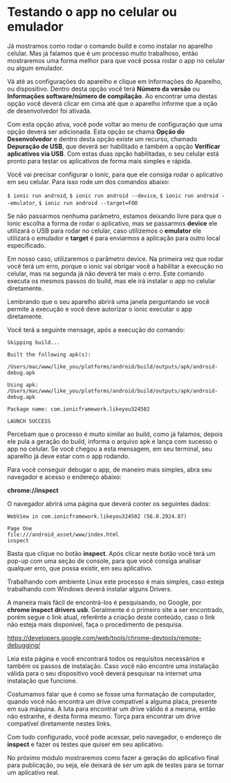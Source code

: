 # Testando o app no celular ou emulador

Já mostramos como rodar o comando build e como instalar no aparelho celular. Mas já falamos que é um processo muito trabalhoso, então mostraremos uma forma melhor para que você possa rodar o app no celular ou algum emulador.

Vá até as configurações do aparelho e clique em Informações do Aparelho, ou dispositivo. Dentro desta opção você terá **Número da versão** ou **Informações software/número de compilação**. Ao encontrar uma destas opção você deverá clicar em cima até que o aparelho informe que a oção de desenvolvedor foi ativada.

Com esta opção ativa, você pode voltar ao menu de configuração que uma opção deverá ser adicionada. Esta opção se chama **Opção do Desenvolvedor** e dentro desta opção existe um recurso, chamado **Depuração de USB**, que deverá ser habilitado e também a opção **Verificar aplicativos via USB**. Com estas duas opção habilitadas, o seu celular está pronto para testar os aplicativos de forma mais simples e rápida.

Você vai precisar configurar o Ionic, para que ele consiga rodar o aplicativo em seu celular. Para isso rode um dos comandos abaixo:

`$ ionic run android`, `$ ionic run android --device`, `$ ionic run android --emulator`, `$ ionic run android --target=FOO`

Se não passarmos nenhuma parâmetro, estamos deixando livre para que o Ionic escolha a forma de rodar o aplicativo, mas se passarmos **device** ele utilizará o USB para rodar no celular, caso utilizemos o **emulator** ele utilizará o emulador e **target** é para enviarmos a aplicação para outro local especificado.

Em nosso caso, utilizaremos o parâmetro device. Na primeira vez que rodar você terá um erro, porque o ionic vai obrigar você a habilitar a execução no celular, mas na segunda já não deverá ter mais o erro. Este comando executa os mesmos passos do build, mas ele irá instalar o app no celular diretamente.

Lembrando que o seu aparelho abrirá uma janela perguntando se você permite a execução e você deve autorizar o ionic executar o app diretamente.

Você terá a seguinte mensage, após a execução do comando:

```
Skipping build...

Built the following apk(s):
    /Users/mac/www/like_you/platforms/android/build/outputs/apk/android-debug.apk

Using apk: /Users/mac/www/like_you/platforms/android/build/outputs/apk/android-debug.apk

Package name: com.ionicframework.likeyou324502

LAUNCH SUCCESS
```

Percebam que o processo é muito similar ao build, como já falamos, depois ele pula a geração do build, informa o arquivo apk e lança com sucesso o app no celular. Se você chegou a esta mensagem, em seu terminal, seu aparelho já deve estar com o app rodando.

Para você conseguir debugar o app, de maneiro mais simples, abra seu navegador e acesso o endereço abaixo:

**chrome://inspect**

O navegador abrirá uma página que deverá conter os seguintes dados:

```
WebView in com.ionicframework.likeyou324502 (56.0.2924.87)

Page One
file:///android_asset/www/index.html
inspect
```

Basta que clique no botão **inspect**. Após clicar neste botão você terá um pop-up com uma seção de console, para que você consiga analisar qualquer erro, que possa existir, em seu aplicativo.

Trabalhando com ambiente Linux este processo é mais simples, caso esteja trabalhando com Windows deverá instalar alguns Drivers.

A maneira mais fácil de encontrá-los é pesquisando, no Google, por **chrome inspect drivers usb**. Geralmente é o primeiro site a ser encontrado, porém segue o link atual, referênte a criação deste conteúdo, caso o link não esteja mais disponível, faça o procedimento de pesquisa.

<https://developers.google.com/web/tools/chrome-devtools/remote-debugging/>

Leia esta página e você encontrará todos os requisitos necessários e também os passos de instalação. Caso você não encontre uma instalação válida para o seu dispositivo você deverá pesquisar na internet uma instalação que funcione.

Costumamos falar que é como se fosse uma formatação de computador, quando você não encontra um drive compatível a alguma placa, presente em sua máquina. A luta para encontrar um drive válido é a mesma, então não estranhe, é desta forma mesmo. Torça para encontrar um drive compatível diretamente nestes links.

Com tudo configurado, você pode acessar, pelo navegador, o endereço de **inspect** e fazer os testes que quiser em seu aplicativo.

No próximo módulo mostraremos como fazer a geração do aplicativo final para publicação, ou seja, ele deixará de ser um apk de testes para se tornar um aplicativo real.